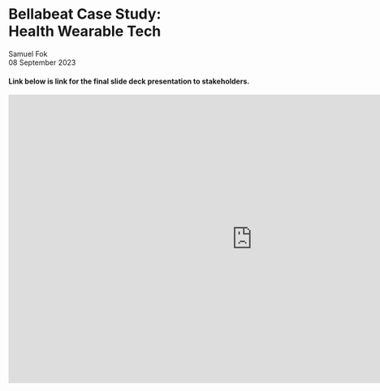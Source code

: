 # Bellabeat Case Study: <br> Health Wearable Tech


Samuel Fok <br>
08 September 2023

#### Link below is link for the final slide deck presentation to stakeholders. 

<iframe src="https://docs.google.com/presentation/d/e/2PACX-1vS5jkWZR7iLM-MhqB50df_3B-ciYBiceVjB2sULyoQdCV4zGgLXHOH0_Wc3iQ9mGU5hUDjDAYGEsOBi/embed?start=true&loop=false&delayms=3000" frameborder="0" width="960" height="569" allowfullscreen="true" mozallowfullscreen="true" webkitallowfullscreen="true"></iframe>
